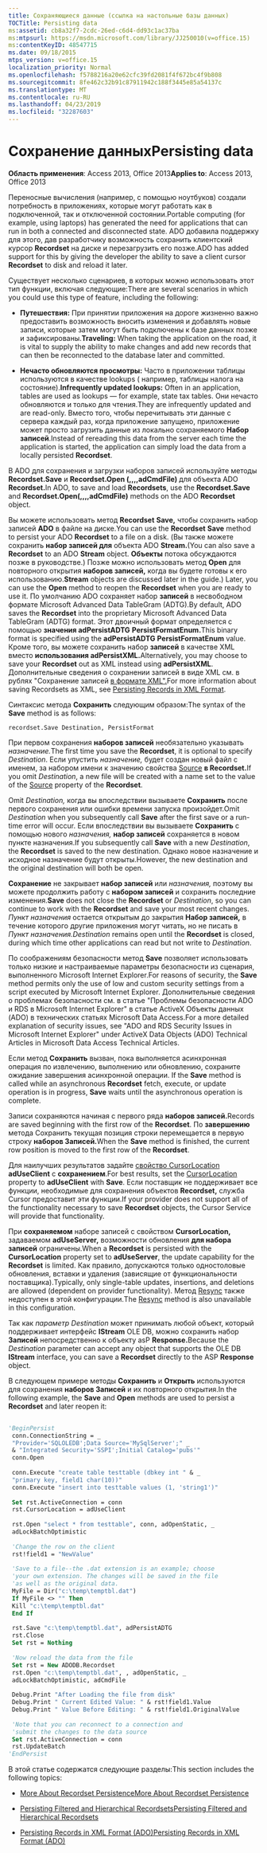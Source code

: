 ```yaml
---
title: Сохраняющиеся данные (ссылка на настольные базы данных)
TOCTitle: Persisting data
ms:assetid: cb8a32f7-2cdc-26ed-c6d4-dd93c1ac37ba
ms:mtpsurl: https://msdn.microsoft.com/library/JJ250010(v=office.15)
ms:contentKeyID: 48547715
ms.date: 09/18/2015
mtps_version: v=office.15
localization_priority: Normal
ms.openlocfilehash: f5788216a20e62cfc39fd2081f4f672bc4f9b808
ms.sourcegitcommit: 8fe462c32b91c87911942c188f3445e85a54137c
ms.translationtype: MT
ms.contentlocale: ru-RU
ms.lasthandoff: 04/23/2019
ms.locfileid: "32287603"
---
```

# <a name="persisting-data"></a><span data-ttu-id="e3b99-102">Сохранение данных</span><span class="sxs-lookup"><span data-stu-id="e3b99-102">Persisting data</span></span>


<span data-ttu-id="e3b99-103">**Область применения**: Access 2013, Office 2013</span><span class="sxs-lookup"><span data-stu-id="e3b99-103">**Applies to**: Access 2013, Office 2013</span></span>

<span data-ttu-id="e3b99-104">Переносные вычисления (например, с помощью ноутбуков) создали потребность в приложениях, которые могут работать как в подключенной, так и отключенной состоянии.</span><span class="sxs-lookup"><span data-stu-id="e3b99-104">Portable computing (for example, using laptops) has generated the need for applications that can run in both a connected and disconnected state.</span></span> <span data-ttu-id="e3b99-105">ADO добавила поддержку для этого, дав разработчику возможность сохранить клиентский курсор **Recordset** на диске и перезагрузить его позже.</span><span class="sxs-lookup"><span data-stu-id="e3b99-105">ADO has added support for this by giving the developer the ability to save a client cursor **Recordset** to disk and reload it later.</span></span>

<span data-ttu-id="e3b99-106">Существует несколько сценариев, в которых можно использовать этот тип функции, включая следующие:</span><span class="sxs-lookup"><span data-stu-id="e3b99-106">There are several scenarios in which you could use this type of feature, including the following:</span></span>

- <span data-ttu-id="e3b99-107">**Путешествия:** При принятии приложения на дороге жизненно важно предоставить возможность вносить изменения и добавлять новые записи, которые затем могут быть подключены к базе данных позже и зафиксированы.</span><span class="sxs-lookup"><span data-stu-id="e3b99-107">**Traveling:** When taking the application on the road, it is vital to supply the ability to make changes and add new records that can then be reconnected to the database later and committed.</span></span>

- <span data-ttu-id="e3b99-108">**Нечасто обновляются просмотры:** Часто в приложении таблицы используются в качестве lookups ( например, таблицы налога на состояние).</span><span class="sxs-lookup"><span data-stu-id="e3b99-108">**Infrequently updated lookups:** Often in an application, tables are used as lookups — for example, state tax tables.</span></span> <span data-ttu-id="e3b99-109">Они нечасто обновляются и только для чтения.</span><span class="sxs-lookup"><span data-stu-id="e3b99-109">They are infrequently updated and are read-only.</span></span> <span data-ttu-id="e3b99-110">Вместо того, чтобы перечитывать эти данные с сервера каждый раз, когда приложение запущено, приложение может просто загрузить данные из локально сохраняемого **Набор записей**.</span><span class="sxs-lookup"><span data-stu-id="e3b99-110">Instead of rereading this data from the server each time the application is started, the application can simply load the data from a locally persisted **Recordset**.</span></span>

<span data-ttu-id="e3b99-111">В ADO для сохранения и загрузки наборов записей используйте методы **Recordset.Save** и **Recordset.Open (,,,,adCmdFile)** для объекта ADO  **Recordset.**</span><span class="sxs-lookup"><span data-stu-id="e3b99-111">In ADO, to save and load **Recordsets**, use the **Recordset.Save** and **Recordset.Open(,,,,adCmdFile)** methods on the ADO **Recordset** object.</span></span>

<span data-ttu-id="e3b99-112">Вы можете использовать метод **Recordset** **Save,** чтобы сохранить набор записей **ADO** в файле на диске.</span><span class="sxs-lookup"><span data-stu-id="e3b99-112">You can use the **Recordset** **Save** method to persist your ADO **Recordset** to a file on a disk.</span></span> <span data-ttu-id="e3b99-113">(Вы также можете сохранить **набор записей для** объекта ADO **Stream.**</span><span class="sxs-lookup"><span data-stu-id="e3b99-113">(You can also save a **Recordset** to an ADO **Stream** object.</span></span> <span data-ttu-id="e3b99-114">**Объекты** потока обсуждаются позже в руководстве.) Позже можно использовать метод **Open** для повторного открытия **наборов записей,** когда вы будете готовы к его использованию.</span><span class="sxs-lookup"><span data-stu-id="e3b99-114">**Stream** objects are discussed later in the guide.) Later, you can use the **Open** method to reopen the **Recordset** when you are ready to use it.</span></span> <span data-ttu-id="e3b99-115">По умолчанию ADO сохраняет набор **записей** в несвободном формате Microsoft Advanced Data TableGram (ADTG).</span><span class="sxs-lookup"><span data-stu-id="e3b99-115">By default, ADO saves the **Recordset** into the proprietary Microsoft Advanced Data TableGram (ADTG) format.</span></span> <span data-ttu-id="e3b99-116">Этот двоичный формат определяется с помощью **значения adPersistADTG** **PersistFormatEnum.**</span><span class="sxs-lookup"><span data-stu-id="e3b99-116">This binary format is specified using the **adPersistADTG** **PersistFormatEnum** value.</span></span> <span data-ttu-id="e3b99-117">Кроме того, вы можете сохранить набор **записей** в качестве XML вместо **использования adPersistXML.**</span><span class="sxs-lookup"><span data-stu-id="e3b99-117">Alternatively, you may choose to save your **Recordset** out as XML instead using **adPersistXML**.</span></span> <span data-ttu-id="e3b99-118">Дополнительные сведения о сохранении записей в виде XML см. в рублях "Сохранение записей [в формате XML".](persisting-records-in-xml-format.md)</span><span class="sxs-lookup"><span data-stu-id="e3b99-118">For more information about saving Recordsets as XML, see [Persisting Records in XML Format](persisting-records-in-xml-format.md).</span></span>

<span data-ttu-id="e3b99-119">Синтаксис метода **Сохранить** следующим образом:</span><span class="sxs-lookup"><span data-stu-id="e3b99-119">The syntax of the **Save** method is as follows:</span></span>

`recordset.Save Destination, PersistFormat`

<span data-ttu-id="e3b99-120">При первом сохранения **наборов записей** необязательно указывать *назначение.*</span><span class="sxs-lookup"><span data-stu-id="e3b99-120">The first time you save the **Recordset**, it is optional to specify *Destination*.</span></span> <span data-ttu-id="e3b99-121">Если упустить *назначение,* будет создан новый файл с именем, за набором имени к значению свойства [Source](source-property-ado-recordset.md) **в Recordset.**</span><span class="sxs-lookup"><span data-stu-id="e3b99-121">If you omit *Destination*, a new file will be created with a name set to the value of the [Source](source-property-ado-recordset.md) property of the **Recordset**.</span></span>

<span data-ttu-id="e3b99-122">Omit *Destination,* когда вы впоследствии вызываете **Сохранить** после первого сохранения или ошибки времени запуска произойдет.</span><span class="sxs-lookup"><span data-stu-id="e3b99-122">Omit *Destination* when you subsequently call **Save** after the first save or a run-time error will occur.</span></span> <span data-ttu-id="e3b99-123">Если впоследствии вы вызываете **Сохранить** с помощью нового *назначения,* **набор записей** сохраняется в новом пункте назначения.</span><span class="sxs-lookup"><span data-stu-id="e3b99-123">If you subsequently call **Save** with a new *Destination*, the **Recordset** is saved to the new destination.</span></span> <span data-ttu-id="e3b99-124">Однако новое назначение и исходное назначение будут открыты.</span><span class="sxs-lookup"><span data-stu-id="e3b99-124">However, the new destination and the original destination will both be open.</span></span>

<span data-ttu-id="e3b99-125">**Сохранение** не закрывает **набор записей** или *назначения,* поэтому вы можете продолжить работу с **набором записей** и сохранить последние изменения.</span><span class="sxs-lookup"><span data-stu-id="e3b99-125">**Save** does not close the **Recordset** or *Destination*, so you can continue to work with the **Recordset** and save your most recent changes.</span></span> <span data-ttu-id="e3b99-126">*Пункт назначения* остается открытым до закрытия **Набор записей,** в течение которого другие приложения могут читать, но не писать в *Пункт назначения.*</span><span class="sxs-lookup"><span data-stu-id="e3b99-126">*Destination* remains open until the **Recordset** is closed, during which time other applications can read but not write to *Destination*.</span></span>

<span data-ttu-id="e3b99-127">По соображениям безопасности метод **Save** позволяет использовать только низкие и настраиваемые параметры безопасности из сценария, выполненного Microsoft Internet Explorer.</span><span class="sxs-lookup"><span data-stu-id="e3b99-127">For reasons of security, the **Save** method permits only the use of low and custom security settings from a script executed by Microsoft Internet Explorer.</span></span> <span data-ttu-id="e3b99-128">Дополнительные сведения о проблемах безопасности см. в статье "Проблемы безопасности ADO и RDS в Microsoft Internet Explorer" в статье ActiveX Объекты данных (ADO) в технических статьях Microsoft Data Access.</span><span class="sxs-lookup"><span data-stu-id="e3b99-128">For a more detailed explanation of security issues, see "ADO and RDS Security Issues in Microsoft Internet Explorer" under ActiveX Data Objects (ADO) Technical Articles in Microsoft Data Access Technical Articles.</span></span>

<span data-ttu-id="e3b99-129">Если метод **Сохранить** вызван, пока выполняется асинхронная операция по извлечению, выполнению или обновлению, сохраните ожидание завершения асинхронной операции.  </span><span class="sxs-lookup"><span data-stu-id="e3b99-129">If the **Save** method is called while an asynchronous **Recordset** fetch, execute, or update operation is in progress, **Save** waits until the asynchronous operation is complete.</span></span>

<span data-ttu-id="e3b99-130">Записи сохраняются начиная с первого ряда **наборов записей.**</span><span class="sxs-lookup"><span data-stu-id="e3b99-130">Records are saved beginning with the first row of the **Recordset**.</span></span> <span data-ttu-id="e3b99-131">По **завершению** метода Сохранить текущая позиция строки перемещается в первую строку **наборов Записей.**</span><span class="sxs-lookup"><span data-stu-id="e3b99-131">When the **Save** method is finished, the current row position is moved to the first row of the **Recordset**.</span></span>

<span data-ttu-id="e3b99-132">Для наилучших результатов задайте [свойство CursorLocation](cursorlocation-property-ado.md) **adUseClient** с **сохранением**.</span><span class="sxs-lookup"><span data-stu-id="e3b99-132">For best results, set the [CursorLocation](cursorlocation-property-ado.md) property to **adUseClient** with **Save**.</span></span> <span data-ttu-id="e3b99-133">Если поставщик не поддерживает все функции, необходимые для сохранения объектов **Recordset,** служба Cursor предоставит эти функции.</span><span class="sxs-lookup"><span data-stu-id="e3b99-133">If your provider does not support all of the functionality necessary to save **Recordset** objects, the Cursor Service will provide that functionality.</span></span>

<span data-ttu-id="e3b99-134">При **сохраняемом** наборе записей с свойством **CursorLocation,** задаваемом **adUseServer,** возможности обновления **для набора записей** ограничены.</span><span class="sxs-lookup"><span data-stu-id="e3b99-134">When a **Recordset** is persisted with the **CursorLocation** property set to **adUseServer**, the update capability for the **Recordset** is limited.</span></span> <span data-ttu-id="e3b99-135">Как правило, допускаются только одностоловые обновления, вставки и удаления (зависящие от функциональности поставщика).</span><span class="sxs-lookup"><span data-stu-id="e3b99-135">Typically, only single-table updates, insertions, and deletions are allowed (dependent on provider functionality).</span></span> <span data-ttu-id="e3b99-136">Метод [Resync](resync-method-ado.md) также недоступен в этой конфигурации.</span><span class="sxs-lookup"><span data-stu-id="e3b99-136">The [Resync](resync-method-ado.md) method is also unavailable in this configuration.</span></span>

<span data-ttu-id="e3b99-137">Так как *параметр Destination* может принимать любой объект, который поддерживает интерфейс **IStream** OLE DB, можно сохранить набор **Записей** непосредственно к объекту asP **Response.**</span><span class="sxs-lookup"><span data-stu-id="e3b99-137">Because the *Destination* parameter can accept any object that supports the OLE DB **IStream** interface, you can save a **Recordset** directly to the ASP **Response** object.</span></span>

<span data-ttu-id="e3b99-138">В следующем примере методы **Сохранить** и **Открыть** используются для сохранения **наборов Записей** и их повторного открытия.</span><span class="sxs-lookup"><span data-stu-id="e3b99-138">In the following example, the **Save** and **Open** methods are used to persist a **Recordset** and later reopen it:</span></span>

```vb 
 
'BeginPersist 
 conn.ConnectionString = _ 
 "Provider='SQLOLEDB';Data Source='MySqlServer';" _ 
 & "Integrated Security='SSPI';Initial Catalog='pubs'" 
 conn.Open 
 
 conn.Execute "create table testtable (dbkey int " & _ 
 "primary key, field1 char(10))" 
 conn.Execute "insert into testtable values (1, 'string1')" 
 
 Set rst.ActiveConnection = conn 
 rst.CursorLocation = adUseClient 
 
 rst.Open "select * from testtable", conn, adOpenStatic, _ 
 adLockBatchOptimistic 
 
 'Change the row on the client 
 rst!field1 = "NewValue" 
 
 'Save to a file--the .dat extension is an example; choose 
 'your own extension. The changes will be saved in the file 
 'as well as the original data. 
 MyFile = Dir("c:\temp\temptbl.dat") 
 If MyFile <> "" Then 
 Kill "c:\temp\temptbl.dat" 
 End If 
 
 rst.Save "c:\temp\temptbl.dat", adPersistADTG 
 rst.Close 
 Set rst = Nothing 
 
 'Now reload the data from the file 
 Set rst = New ADODB.Recordset 
 rst.Open "c:\temp\temptbl.dat", , adOpenStatic, _ 
 adLockBatchOptimistic, adCmdFile 
 
 Debug.Print "After Loading the file from disk" 
 Debug.Print " Current Edited Value: " & rst!field1.Value 
 Debug.Print " Value Before Editing: " & rst!field1.OriginalValue 
 
 'Note that you can reconnect to a connection and 
 'submit the changes to the data source 
 Set rst.ActiveConnection = conn 
 rst.UpdateBatch 
'EndPersist 
```

<span data-ttu-id="e3b99-139">В этой статье содержатся следующие разделы:</span><span class="sxs-lookup"><span data-stu-id="e3b99-139">This section includes the following topics:</span></span>

- [<span data-ttu-id="e3b99-140">More About Recordset Persistence</span><span class="sxs-lookup"><span data-stu-id="e3b99-140">More About Recordset Persistence</span></span>](more-about-recordset-persistence.md)

- [<span data-ttu-id="e3b99-141">Persisting Filtered and Hierarchical Recordsets</span><span class="sxs-lookup"><span data-stu-id="e3b99-141">Persisting Filtered and Hierarchical Recordsets</span></span>](persisting-filtered-and-hierarchical-recordsets.md)

- [<span data-ttu-id="e3b99-142">Persisting Records in XML Format (ADO)</span><span class="sxs-lookup"><span data-stu-id="e3b99-142">Persisting Records in XML Format (ADO)</span></span>](persisting-records-in-xml-format.md)
